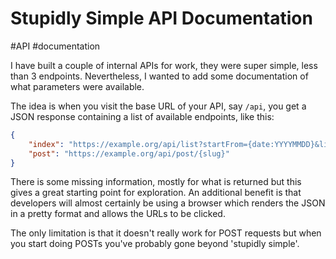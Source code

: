 # Stupidly Simple API Documentation

#API
#documentation

I have built a couple of internal APIs for work, they were super simple, less than 3 endpoints. Nevertheless, I wanted to
add some documentation of what parameters were available.

The idea is when you visit the base URL of your API, say `/api`, you get a JSON response containing a list of available 
endpoints, like this:

```json
{
    "index": "https://example.org/api/list?startFrom={date:YYYYMMDD}&limit={integer}",
    "post": "https://example.org/api/post/{slug}"
}
```

There is some missing information, mostly for what is returned but this gives a great starting point for exploration.
An additional benefit is that developers will almost certainly be using a browser which renders the JSON in a pretty
format and allows the URLs to be clicked.

The only limitation is that it doesn't really work for POST requests but when you start doing POSTs you've probably gone
beyond 'stupidly simple'.
